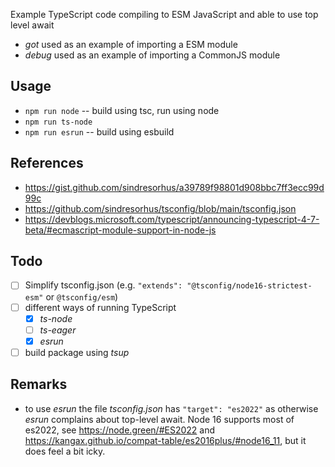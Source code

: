 Example TypeScript code compiling to ESM JavaScript and able to use top level await

- _got_ used as an example of importing a ESM module
- _debug_ used as an example of importing a CommonJS module

## Usage

- `npm run node` -- build using tsc, run using node
- `npm run ts-node`
- `npm run esrun` -- build using esbuild

## References

- https://gist.github.com/sindresorhus/a39789f98801d908bbc7ff3ecc99d99c
- https://github.com/sindresorhus/tsconfig/blob/main/tsconfig.json
- https://devblogs.microsoft.com/typescript/announcing-typescript-4-7-beta/#ecmascript-module-support-in-node-js

## Todo

- [ ] Simplify tsconfig.json (e.g. `"extends": "@tsconfig/node16-strictest-esm"` or `@tsconfig/esm`)
- [ ] different ways of running TypeScript
  - [x] _ts-node_
  - [ ] _ts-eager_
  - [x] _esrun_
- [ ] build package using _tsup_

## Remarks

- to use _esrun_ the file _tsconfig.json_ has `"target": "es2022"` as otherwise _esrun_ complains about top-level await. Node 16 supports most of es2022, see https://node.green/#ES2022 and https://kangax.github.io/compat-table/es2016plus/#node16_11, but it does feel a bit icky.
